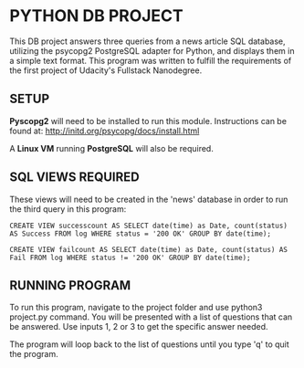 # PYTHON DB PROJECT

This DB project answers three queries from a news article SQL database, utilizing the psycopg2 PostgreSQL adapter for Python, and displays them in a simple text format. This program was written to fulfill the requirements of the first project of Udacity's Fullstack Nanodegree.

## SETUP

**Pyscopg2** will need to be installed to run this module. Instructions can be found at: http://initd.org/psycopg/docs/install.html

A **Linux VM** running **PostgreSQL** will also be required.

## SQL VIEWS REQUIRED

These views will need to be created in the 'news' database in order to run the third query in this program:

`CREATE VIEW successcount AS SELECT date(time) as Date, count(status) AS Success FROM log WHERE status = '200 OK' GROUP BY date(time);`

`CREATE VIEW failcount AS SELECT date(time) as Date, count(status) AS Fail FROM log WHERE status != '200 OK' GROUP BY date(time);`

## RUNNING PROGRAM
To run this program, navigate to the project folder and use python3 project.py command.  You will be presented with a list of questions that can be answered. Use inputs 1, 2 or 3 to get the specific answer needed.

The program will loop back to the list of questions until you type 'q' to quit the program.